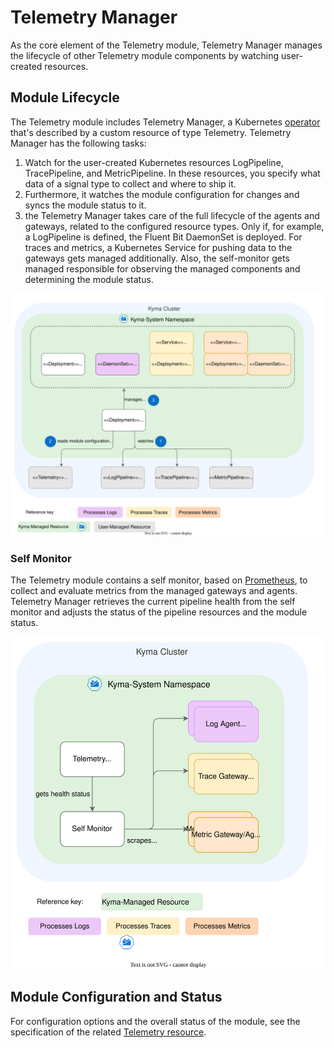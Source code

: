 # Telemetry Manager

As the core element of the Telemetry module, Telemetry Manager manages the lifecycle of other Telemetry module components by watching user-created resources.

## Module Lifecycle

The Telemetry module includes Telemetry Manager, a Kubernetes [operator](https://kubernetes.io/docs/concepts/extend-kubernetes/operator/) that's described by a custom resource of type Telemetry. Telemetry Manager has the following tasks:

1. Watch for the user-created Kubernetes resources LogPipeline, TracePipeline, and MetricPipeline. In these resources, you specify what data of a signal type to collect and where to ship it.
2. Furthermore, it watches the module configuration for changes and syncs the module status to it.
3. the Telemetry Manager takes care of the full lifecycle of the agents and gateways, related to the configured resource types. Only if, for example, a LogPipeline is defined, the Fluent Bit DaemonSet is deployed. For traces and metrics, a Kubernetes Service for pushing data to the gateways gets managed additionally. Also, the self-monitor gets managed responsible for observing the managed components and determining the module status. 

![Manager](assets/manager-resources.drawio.svg)

### Self Monitor

The Telemetry module contains a self monitor, based on [Prometheus](https://prometheus.io/), to collect and evaluate metrics from the managed gateways and agents. Telemetry Manager retrieves the current pipeline health from the self monitor and adjusts the status of the pipeline resources and the module status.

![Self-Monitor](assets/manager-arch.drawio.svg)

## Module Configuration and Status

For configuration options and the overall status of the module, see the specification of the related [Telemetry resource](./resources/01-telemetry.md).
